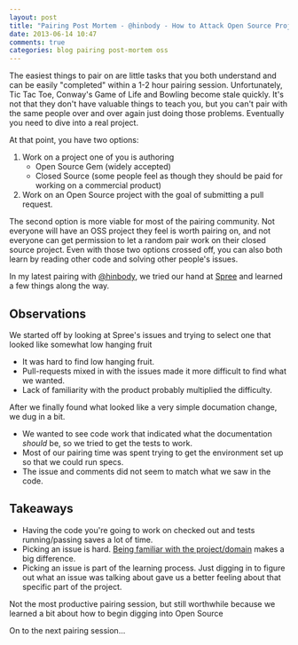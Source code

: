 ```yaml
---
layout: post
title: "Pairing Post Mortem - @hinbody - How to Attack Open Source Projects"
date: 2013-06-14 10:47
comments: true
categories: blog pairing post-mortem oss
---
```


The easiest things to pair on are little tasks that you both understand and can be easily "completed" within a 1-2 hour pairing session.  Unfortunately, Tic Tac Toe, Conway's Game of Life and Bowling become stale quickly.  It's not that they don't have valuable things to teach you, but you can't pair with the same people over and over again just doing those problems.  Eventually you need to dive into a real project.

At that point, you have two options:

1. Work on a project one of you is authoring
    - Open Source Gem (widely accepted)
    - Closed Source (some people feel as though they should be paid for working on a commercial product)
2. Work on an Open Source project with the goal of submitting a pull request.

The second option is more viable for most of the pairing community.  Not everyone will have an OSS project they feel is worth pairing on, and not everyone can get permission to let a random pair work on their closed source project.  Even with those two options crossed off, you can also both learn by reading other code and solving other people's issues.

In my latest pairing with [@hinbody](http://twitter.com/hinbody), we tried our hand at [Spree](https://github.com/spree/spree) and learned a few things along the way.  

## Observations

We started off by looking at Spree's issues and trying to select one that looked like somewhat low hanging fruit

* It was hard to find low hanging fruit.
* Pull-requests mixed in with the issues made it more difficult to find what we wanted.
* Lack of familiarity with the product probably multiplied the difficulty.

After we finally found what looked like a very simple documation change, we dug in a bit.
* We wanted to see code work that indicated what the documentation *should* be, so we tried to get the tests to work.
* Most of our pairing time was spent trying to get the environment set up so that we could run specs.  
* The issue and comments did not seem to match what we saw in the code.

## Takeaways

* Having the code you're going to work on checked out and tests running/passing saves a lot of time.
* Picking an issue is hard.  [Being familiar with the project/domain](/blog/2013/05/16/pairing-post-mortem-at-kmeister2000/) makes a big difference.
* Picking an issue is part of the learning process.  Just digging in to figure out what an issue was talking about gave us a better feeling about that specific part of the project.

Not the most productive pairing session, but still worthwhile because we learned a bit about how to begin digging into Open Source

On to the next pairing session...
